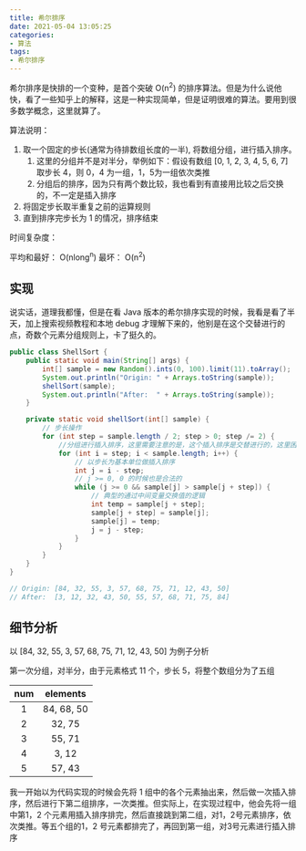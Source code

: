 ```yaml
---
title: 希尔排序
date: 2021-05-04 13:05:25
categories:
- 算法
tags:
- 希尔排序
---
```


希尔排序是快排的一个变种，是首个突破 O(n<sup>2</sup>) 的排序算法。但是为什么说他快，看了一些知乎上的解释，这是一种实现简单，但是证明很难的算法。要用到很多数学概念，这里就算了。

算法说明：

1. 取一个固定的步长(通常为待排数组长度的一半), 将数组分组，进行插入排序。
   1. 这里的分组并不是对半分，举例如下：假设有数组 [0, 1, 2, 3, 4, 5, 6, 7] 取步长 4，则 0，4 为一组，1，5为一组依次类推
   2. 分组后的排序，因为只有两个数比较，我也看到有直接用比较之后交换的，不一定是插入排序
2. 将固定步长取半重复之前的运算规则
3. 直到排序完步长为 1 的情况，排序结束

时间复杂度：

平均和最好： O(nlong<sup>n</sup>)
最坏： O(n<sup>2</sup>)

## 实现

说实话，道理我都懂，但是在看 Java 版本的希尔排序实现的时候，我看是看了半天，加上搜索视频教程和本地 debug 才理解下来的，他别是在这个交替进行的点，奇数个元素分组规则上，卡了挺久的。

```java
public class ShellSort {
    public static void main(String[] args) {
        int[] sample = new Random().ints(0, 100).limit(11).toArray();
        System.out.println("Origin: " + Arrays.toString(sample));
        shellSort(sample);
        System.out.println("After:  " + Arrays.toString(sample));
    }

    private static void shellSort(int[] sample) {
        // 步长操作
        for (int step = sample.length / 2; step > 0; step /= 2) {
            //分组进行插入排序，这里需要注意的是，这个插入排序是交替进行的，这里困惑了很久
            for (int i = step; i < sample.length; i++) {
                // 以步长为基本单位做插入排序
                int j = i - step;
                // j >= 0, 0 的时候也是合法的
                while (j >= 0 && sample[j] > sample[j + step]) {
                    // 典型的通过中间变量交换值的逻辑
                    int temp = sample[j + step];
                    sample[j + step] = sample[j];
                    sample[j] = temp;
                    j = j - step;
                }
            }
        }
    }
}

// Origin: [84, 32, 55, 3, 57, 68, 75, 71, 12, 43, 50]
// After:  [3, 12, 32, 43, 50, 55, 57, 68, 71, 75, 84]
```

## 细节分析

以 [84, 32, 55, 3, 57, 68, 75, 71, 12, 43, 50] 为例子分析

第一次分组，对半分，由于元素格式 11 个，步长 5，将整个数组分为了五组

|  num  |  elements  |
| :---: | :--------: |
|   1   | 84, 68, 50 |
|   2   |   32, 75   |
|   3   |   55, 71   |
|   4   |   3, 12    |
|   5   |   57, 43   |

我一开始以为代码实现的时候会先将 1 组中的各个元素抽出来，然后做一次插入排序，然后进行下第二组排序，一次类推。但实际上，在实现过程中，他会先将一组中第1，2 个元素用插入排序排完，然后直接跳到第二组，对1，2号元素排序，依次类推。等五个组的1，2 号元素都排完了，再回到第一组，对3号元素进行插入排序